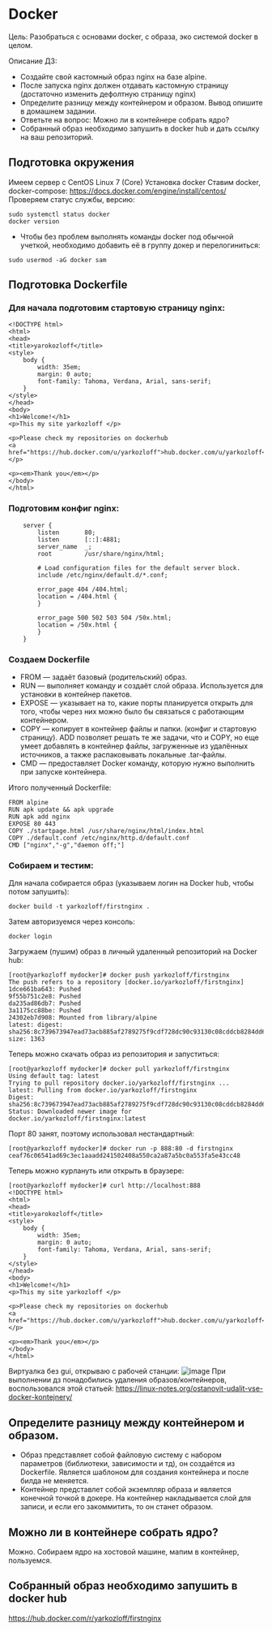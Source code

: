 # Docker
Цель: Разобраться с основами docker, с образа, эко системой docker в целом.

Описание ДЗ:
- Создайте свой кастомный образ nginx на базе alpine. 
- После запуска nginx должен отдавать кастомную страницу (достаточно изменить дефолтную страницу nginx)
- Определите разницу между контейнером и образом. Вывод опишите в домашнем задании.
- Ответьте на вопрос: Можно ли в контейнере собрать ядро?
- Собранный образ необходимо запушить в docker hub и дать ссылку на ваш
репозиторий.



## Подготовка окружения
Имеем сервер с CentOS Linux 7 (Core) 
Установка docker
Ставим docker, docker-compose: https://docs.docker.com/engine/install/centos/
Проверяем статус службы, версию:
```
sudo systemctl status docker
docker version
```
* Чтобы без проблем выполнять команды docker под обычной учеткой, необходимо добавить её в группу докер и перелогиниться:
```
sudo usermod -aG docker sam
```
## Подготовка Dockerfile
### Для начала подготовим стартовую страницу nginx:
```
<!DOCTYPE html>
<html>
<head>
<title>yarokozloff</title>
<style>
    body {
        width: 35em;
        margin: 0 auto;
        font-family: Tahoma, Verdana, Arial, sans-serif;
    }
</style>
</head>
<body>
<h1>Welcome!</h1>
<p>This my site yarkozloff </p>

<p>Please check my repositories on dockerhub
<a href="https://hub.docker.com/u/yarkozloff">hub.docker.com/u/yarkozloff</a>.</p>

<p><em>Thank you</em></p>
</body>
</html>
```
### Подготовим конфиг nginx:
```
    server {
        listen       80;
        listen       [::]:4881;
        server_name  _;
        root         /usr/share/nginx/html;

        # Load configuration files for the default server block.
        include /etc/nginx/default.d/*.conf;

        error_page 404 /404.html;
        location = /404.html {
        }

        error_page 500 502 503 504 /50x.html;
        location = /50x.html {
        }
    }
```
### Создаем Dockerfile
- FROM — задаёт базовый (родительский) образ.
- RUN — выполняет команду и создаёт слой образа. Используется для установки в контейнер пакетов.
- EXPOSE — указывает на то, какие порты планируется открыть для того, чтобы через них можно было бы связаться с работающим контейнером.
- COPY — копирует в контейнер файлы и папки. (конфиг и стартовую страницу). ADD позволяет решать те же задачи, что и COPY, но еще умеет добавлять в контейнер файлы, загруженные из удалённых источников, а также распаковывать локальные .tar-файлы.
- CMD — предоставляет Docker команду, которую нужно выполнить при запуске контейнера.

Итого полученный Dockerfile:
```
FROM alpine
RUN apk update && apk upgrade
RUN apk add nginx
EXPOSE 80 443
COPY ./startpage.html /usr/share/nginx/html/index.html
COPY ./default.conf /etc/nginx/http.d/default.conf
CMD ["nginx","-g","daemon off;"]
```
### Собираем и тестим:
Для начала собирается образ (указываем логин на Docker hub, чтобы потом запушить):
```
docker build -t yarkozloff/firstnginx .
```
Затем авторизуемся через консоль:
```
docker login
```
Загружаем (пушим) образ в личный удаленный репозиторий на Docker hub:
```
[root@yarkozloff mydocker]# docker push yarkozloff/firstnginx
The push refers to a repository [docker.io/yarkozloff/firstnginx]
1dce661ba643: Pushed
9f55b751c2e8: Pushed
da235ad86db7: Pushed
3a1175cc88be: Pushed
24302eb7d908: Mounted from library/alpine
latest: digest: sha256:8c739673947ead73acb885af2789275f9cdf728dc90c93130c08cddcb8284dd6 size: 1363
```
Теперь можно скачать образ из репозитория и запуститься:
```
[root@yarkozloff mydocker]# docker pull yarkozloff/firstnginx
Using default tag: latest
Trying to pull repository docker.io/yarkozloff/firstnginx ...
latest: Pulling from docker.io/yarkozloff/firstnginx
Digest: sha256:8c739673947ead73acb885af2789275f9cdf728dc90c93130c08cddcb8284dd6
Status: Downloaded newer image for docker.io/yarkozloff/firstnginx:latest
```
Порт 80 занят, поэтому использовал нестандартный:
```
[root@yarkozloff mydocker]# docker run -p 888:80 -d firstnginx
ceaf76c06541ad69c3ec1aaadd241502408a550ca2a87a5bc0a553fa5e43cc48
```
Теперь можно курлануть или открыть в браузере:
```
[root@yarkozloff mydocker]# curl http://localhost:888
<!DOCTYPE html>
<html>
<head>
<title>yarokozloff</title>
<style>
    body {
        width: 35em;
        margin: 0 auto;
        font-family: Tahoma, Verdana, Arial, sans-serif;
    }
</style>
</head>
<body>
<h1>Welcome!</h1>
<p>This my site yarkozloff </p>

<p>Please check my repositories on dockerhub
<a href="https://hub.docker.com/u/yarkozloff">hub.docker.com/u/yarkozloff</a>.</p>

<p><em>Thank you</em></p>
</body>
</html>
```
Виртуалка без gui, открываю с рабочей станции:
![image](https://user-images.githubusercontent.com/69105791/174452500-07244c73-74dd-4dd9-8311-5b08dad1185e.png)
При выполнении дз понадобились удаления образов/контейнеров, воспользовался этой статьей:
https://linux-notes.org/ostanovit-udalit-vse-docker-kontejnery/


## Определите разницу между контейнером и образом.
- Образ представляет собой файловую систему с набором параметров (библиотеки, зависимости и тд), он создаётся из Dockerfile. Является шаблоном для создания контейнера и после билда не меняется.
- Контейнер представлет собой экземпляр образа и является конечной точкой в докере. На контейнер накладывается слой для записи, и если его закоммитить, то он станет образом.

## Можно ли в контейнере собрать ядро?
Можно. Собираем ядро на хостовой машине, мапим в контейнер, пользуемся.

## Собранный образ необходимо запушить в docker hub
https://hub.docker.com/r/yarkozloff/firstnginx
